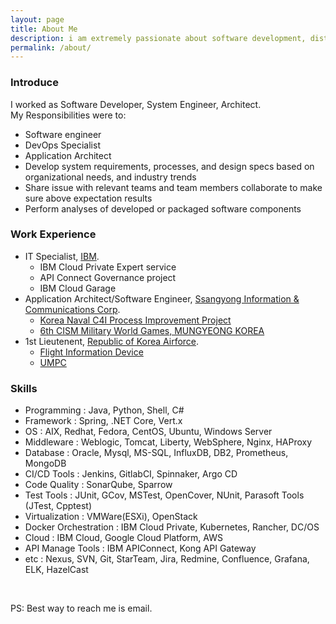 ```yaml
---
layout: page
title: About Me
description: i am extremely passionate about software development, distributed systems and open source.
permalink: /about/
---
```


### Introduce  
I worked as Software Developer, System Engineer, Architect.  
My Responsibilities were to:  
- Software engineer
- DevOps Specialist
- Application Architect
- Develop system requirements, processes, and design specs based on organizational needs, and industry trends
- Share issue with relevant teams and team members collaborate to make sure above expectation results
- Perform analyses of developed or packaged software components

### Work Experience
- IT Specialist, [IBM](http://www.ibm.com). 
  - IBM Cloud Private Expert service
  - API Connect Governance project
  - IBM Cloud Garage
- Application Architect/Software Engineer, [Ssangyong Information & Communications Corp](http://www.sicc.co.kr/Index.do). 
  - [Korea Naval C4I Process Improvement Project](http://gdnews.kr/news/article.html?no=2932)  
  - [6th CISM Military World Games, MUNGYEONG KOREA](http://www.edaily.co.kr/news/NewsRead.edy?SCD=JE41&newsid=01394006609531936&DCD=A00504&OutLnkChk=Y)  
- 1st Lieutenent, [Republic of Korea Airforce](http://www.airforce.mil.kr:8081/user/indexMain.action?siteId=airforce).
  - [Flight Information Device](http://kookbang.dema.mil.kr/kookbangWeb/view.do?parent_no=1&bbs_id=BBSMSTR_000000000006&ntt_writ_date=20140128)
  - [UMPC](http://kookbang.dema.mil.kr/kookbangWeb/view.do?ntt_writ_date=20080919&parent_no=3&bbs_id=BBSMSTR_000000000006)

### Skills
- Programming : Java, Python, Shell, C#
- Framework : Spring, .NET Core, Vert.x
- OS : AIX, Redhat, Fedora, CentOS, Ubuntu, Windows Server
- Middleware : Weblogic, Tomcat, Liberty, WebSphere, Nginx, HAProxy
- Database : Oracle, Mysql, MS-SQL, InfluxDB, DB2, Prometheus, MongoDB
- CI/CD Tools : Jenkins, GitlabCI, Spinnaker, Argo CD
- Code Quality : SonarQube, Sparrow
- Test Tools : JUnit, GCov, MSTest, OpenCover, NUnit, Parasoft Tools (JTest, Cpptest)
- Virtualization : VMWare(ESXi), OpenStack
- Docker Orchestration : IBM Cloud Private, Kubernetes, Rancher, DC/OS
- Cloud : IBM Cloud, Google Cloud Platform, AWS
- API Manage Tools : IBM APIConnect, Kong API Gateway
- etc : Nexus, SVN, Git, StarTeam, Jira, Redmine, Confluence, Grafana, ELK, HazelCast

<div align="center">
<p>
<a href="mailto:minguss0821@gmail.com"><i class="fa fa-envelope-o fa-fw" aria-hidden="true" style="font-size:40px;color:#2980b9"></i></a>
&nbsp; &nbsp; &nbsp;
<a href="https://github.com/minguss"><i class="fa fa-github" aria-hidden="true" style="font-size:40px;color:#2980b9"></i></a>
&nbsp; &nbsp; &nbsp;
<a href="https://twitter.com/minguss7"><i class="fa fa-twitter" aria-hidden="true" style="font-size:40px;color:#2980b9"></i></a>
&nbsp; &nbsp; &nbsp;
<a href="https://www.linkedin.com/in/minho-park-26881010a"><i class="fa fa-linkedin" aria-hidden="true" style="font-size:40px;color:#2980b9"></i></a>
</p>
</div>

PS: Best way to reach me is email.
